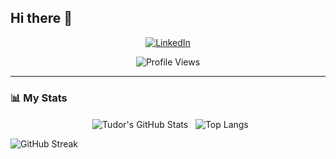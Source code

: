 ## Hi there 👋


<p align="center">
  <a href="https://www.linkedin.com/in/mihaita-lacusteanu/" target="_blank">
    <img src="https://img.shields.io/badge/LinkedIn-0077B5?style=for-the-badge&logo=linkedin&logoColor=white" alt="LinkedIn"/>
  </a>
</p>

<p align="center">
  <img src="https://komarev.com/ghpvc/?username=Mihai11235&label=Profile%20views&color=0e75b6&style=flat" alt="Profile Views"/>
</p>

---

### 📊 My Stats

<p align="center">
  &nbsp;
  <img align="center" src="https://github-readme-stats.vercel.app/api?username=Mihai11235&show_icons=true&locale=en&theme=dracula" alt="Tudor's GitHub Stats" />
  &nbsp;
  <img align="center"src="https://github-readme-stats.vercel.app/api/top-langs/?username=Mihai11235&layout=compact&locale=en&theme=dracula" alt="Top Langs" />
</p>
<p align-center>
  <img align="center" src="https://github-readme-streak-stats.herokuapp.com/?user=Mihai11235&theme=dracula" alt="GitHub Streak" />
</p>
